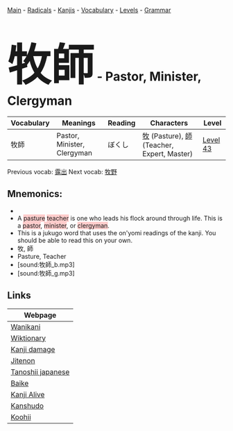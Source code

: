 <style> bigfont {font-size: 100px}</style>
[Main](../README.md) -
[Radicals](../radicals.md) -
[Kanjis](../kanjis.md) -
[Vocabulary](../vocabulary.md) -
[Levels](../levels.md) -
[Grammar](../grammar.md)
# <bigfont> 牧師</bigfont> - Pastor, Minister, Clergyman 

| Vocabulary | Meanings | Reading | Characters | Level |
| --- | --- | --- | --- | --- |
| 牧師 | Pastor, Minister, Clergyman | ぼくし |  [牧](../kanjis/牧.md) (Pasture), [師](../kanjis/師.md) (Teacher, Expert, Master) | [Level 43](../levels/wk_level43.md) |

Previous vocab: [露出](露出.md) Next vocab: [牧野](牧野.md) 

## Mnemonics:

* 
* A <span style="background-color:#ffcccb"> pasture</span> <span style="background-color:#ffcccb"> teacher</span> is one who leads his flock around through life. This is a <span style="background-color:#ffcccb"> pastor</span>, <span style="background-color:#ffcccb"> minister</span>, or <span style="background-color:#ffcccb"> clergyman</span>.
* This is a jukugo word that uses the on'yomi readings of the kanji. You should be able to read this on your own.
* 牧, 師
* Pasture, Teacher
* [sound:牧師_b.mp3]
* [sound:牧師_g.mp3]


## Links 

| Webpage |
| --- |
| [Wanikani          ](https://www.wanikani.com/kanji/牧師) |
| [Wiktionary        ](https://en.wiktionary.org/wiki/牧師) |
| [Kanji damage      ](http://www.kanjidamage.com/kanji/search?utf8=✓&q=牧師) |
| [Jitenon           ](https://jitenon.com/kanji/牧師) |
| [Tanoshii japanese ](https://www.tanoshiijapanese.com/dictionary/kanji.cfm?k=牧師) |
| [Baike             ](https://baike.baidu.com/item/牧師) |
| [Kanji Alive       ](https://app.kanjialive.com/牧師) |
| [Kanshudo          ](https://www.kanshudo.com/searchmn?q=牧師) |
| [Koohii            ](https://kanji.koohii.com/study/kanji/牧師) |
